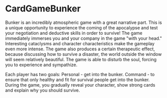 # CardGameBunker
Bunker is an incredibly atmospheric game with a great narrative part. This is a unique opportunity to experience the coming of the apocalypse and test your negotiation and deductive skills in order to survive! The game immediately immerses you and your company in the game "with your head." Interesting cataclysms and character characteristics make the gameplay even more intense. The game also produces a certain therapeutic effect, because discussing how to survive a disaster, the world outside the window will seem relatively beautiful. The game is able to disturb the soul, forcing you to experience and sympathize.

Each player has two goals:
Personal - get into the bunker. 
Command - to ensure that only healthy and fit for survival people get into the bunker. During the game, you gradually reveal your character, show strong cards and explain why you should survive.
